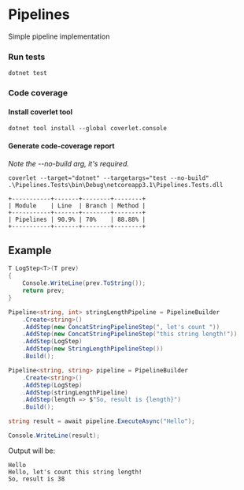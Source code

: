 # Pipelines

Simple pipeline implementation

### Run tests

`dotnet test`

### Code coverage

#### Install coverlet tool

`dotnet tool install --global coverlet.console`

#### Generate code-coverage report

_Note the --no-build arg, it's required._

`coverlet --target="dotnet" --targetargs="test --no-build" .\Pipelines.Tests\bin\Debug\netcoreapp3.1\Pipelines.Tests.dll`

```
+-----------+-------+--------+--------+
| Module    | Line  | Branch | Method |
+-----------+-------+--------+--------+
| Pipelines | 90.9% | 70%    | 88.88% |
+-----------+-------+--------+--------+
```

## Example

```c#
T LogStep<T>(T prev)
{
    Console.WriteLine(prev.ToString());
    return prev;
}

Pipeline<string, int> stringLengthPipeline = PipelineBuilder
    .Create<string>()
    .AddStep(new ConcatStringPipelineStep(", let's count "))
    .AddStep(new ConcatStringPipelineStep("this string length!"))
    .AddStep(LogStep)
    .AddStep(new StringLengthPipelineStep())
    .Build();

Pipeline<string, string> pipeline = PipelineBuilder
    .Create<string>()
    .AddStep(LogStep)
    .AddStep(stringLengthPipeline)
    .AddStep(length => $"So, result is {length}")
    .Build();

string result = await pipeline.ExecuteAsync("Hello");

Console.WriteLine(result);
```
Output will be:

```
Hello
Hello, let's count this string length!
So, result is 38
```
